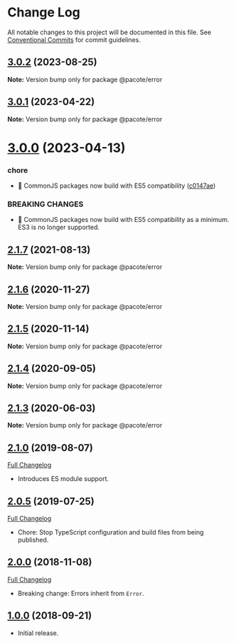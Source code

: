 # Change Log

All notable changes to this project will be documented in this file.
See [Conventional Commits](https://conventionalcommits.org) for commit guidelines.

## [3.0.2](https://github.com/PacoteJS/pacote/compare/@pacote/error@3.0.1...@pacote/error@3.0.2) (2023-08-25)

**Note:** Version bump only for package @pacote/error





## [3.0.1](https://github.com/PacoteJS/pacote/compare/@pacote/error@3.0.0...@pacote/error@3.0.1) (2023-04-22)

**Note:** Version bump only for package @pacote/error

# [3.0.0](https://github.com/PacoteJS/pacote/compare/@pacote/error@2.1.7...@pacote/error@3.0.0) (2023-04-13)

### chore

- 🤖 CommonJS packages now build with ES5 compatibility ([c0147ae](https://github.com/PacoteJS/pacote/commit/c0147aeffb81322ea59174a3961b10cfb3bf81e5))

### BREAKING CHANGES

- 🧨 CommonJS packages now build with ES5 compatibility as a minimum. ES3 is
  no longer supported.

## [2.1.7](https://github.com/PacoteJS/pacote/compare/@pacote/error@2.1.6...@pacote/error@2.1.7) (2021-08-13)

**Note:** Version bump only for package @pacote/error

## [2.1.6](https://github.com/PacoteJS/pacote/compare/@pacote/error@2.1.5...@pacote/error@2.1.6) (2020-11-27)

**Note:** Version bump only for package @pacote/error

## [2.1.5](https://github.com/PacoteJS/pacote/compare/@pacote/error@2.1.4...@pacote/error@2.1.5) (2020-11-14)

**Note:** Version bump only for package @pacote/error

## [2.1.4](https://github.com/PacoteJS/pacote/compare/@pacote/error@2.1.3...@pacote/error@2.1.4) (2020-09-05)

**Note:** Version bump only for package @pacote/error

## [2.1.3](https://github.com/PacoteJS/pacote/compare/@pacote/error@2.1.2...@pacote/error@2.1.3) (2020-06-03)

**Note:** Version bump only for package @pacote/error

## [2.1.0](https://github.com/PacoteJS/pacote/tree/@pacote/error@2.1.0) (2019-08-07)

[Full Changelog](https://github.com/PacoteJS/pacote/compare/@pacote/error@2.0.5...@pacote/error@2.1.0)

- Introduces ES module support.

## [2.0.5](https://github.com/PacoteJS/pacote/tree/@pacote/error@2.0.5) (2019-07-25)

[Full Changelog](https://github.com/PacoteJS/pacote/compare/@pacote/error@2.0.4...@pacote/error@2.0.5)

- Chore: Stop TypeScript configuration and build files from being published.

## [2.0.0](https://github.com/PacoteJS/pacote/tree/@pacote/error@2.0.0) (2018-11-08)

[Full Changelog](https://github.com/PacoteJS/pacote/compare/@pacote/error@1.0.0...@pacote/error@2.0.0)

- Breaking change: Errors inherit from `Error`.

## [1.0.0](https://github.com/PacoteJS/pacote/tree/@pacote/error@1.0.0) (2018-09-21)

- Initial release.
